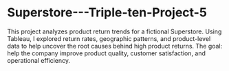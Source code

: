 # Superstore---Triple-ten-Project-5
This project analyzes product return trends for a fictional Superstore. Using Tableau, I explored return rates, geographic patterns, and product-level data to help uncover the root causes behind high product returns. The goal: help the company improve product quality, customer satisfaction, and operational efficiency.
